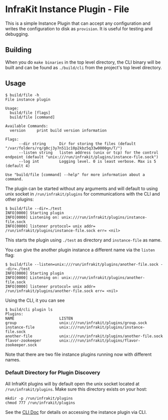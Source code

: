 InfraKit Instance Plugin - File
===============================

This is a simple Instance Plugin that can accept any configuration and writes the configuration
to disk as `provision`.  It is useful for testing and debugging.

## Building

When you do `make binaries` in the top level directory, the CLI binary will be built and can be
found as `./build/cli` from the project's top level directory.

## Usage

```
$ build/file -h
File instance plugin

Usage:
  build/file [flags]
  build/file [command]

Available Commands:
  version     print build version information

Flags:
      --dir string      Dir for storing the files (default "/var/folders/rq/g0cj3y7n511c10p2kbz5q33w0000gn/T/")
      --listen string   listen address (unix or tcp) for the control endpoint (default "unix:///run/infrakit/plugins/instance-file.sock")
      --log int         Logging level. 0 is least verbose. Max is 5 (default 4)

Use "build/file [command] --help" for more information about a command.
```

The plugin can be started without any arguments and will default to using unix socket in
`/run/infrakit/plugins` for communications with the CLI and other plugins:

```
$ build/file --dir=./test
INFO[0000] Starting plugin
INFO[0000] Listening on: unix:///run/infrakit/plugins/instance-file.sock
INFO[0000] listener protocol= unix addr= /run/infrakit/plugins/instance-file.sock err= <nil>
```

This starts the plugin using `./test` as directory and `instance-file` as name.

You can give the another plugin instance a different name via the `listen` flag:
```
$ build/file --listen=unix:///run/infrakit/plugins/another-file.sock --dir=./test
INFO[0000] Starting plugin
INFO[0000] Listening on: unix:///run/infrakit/plugins/another-file.sock
INFO[0000] listener protocol= unix addr= /run/infrakit/plugins/another-file.sock err= <nil>
```

Using the CLI, it you can see

```
$ build/cli plugin ls
Plugins:
NAME                	LISTEN
group               	unix:///run/infrakit/plugins/group.sock
instance-file       	unix:///run/infrakit/plugins/instance-file.sock
another-file        	unix:///run/infrakit/plugins/another-file.sock
flavor-zookeeper    	unix:///run/infrakit/plugins/flavor-zookeeper.sock
```
Note that there are two file instance plugins running now with different names.


### Default Directory for Plugin Discovery

All InfraKit plugins will by default open the unix socket located at `/run/infrakit/plugins`.
Make sure this directory exists on your host:

```
mkdir -p /run/infrakit/plugins
chmod 777 /run/infrakit/plugins
```

See the [CLI Doc](/cmd/cli/README.md) for details on accessing the instance plugin via CLI.
